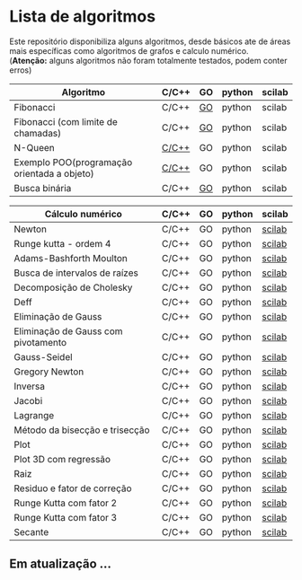 # Lista de algoritmos

Este repositório disponibiliza alguns algoritmos, desde básicos ate de áreas mais específicas como algoritmos de grafos e calculo numérico.<br>
(<b>Atenção:</b> alguns algoritmos não foram totalmente testados, podem conter erros)

| Algoritmo         | C/C++  |  GO  | python  | scilab  |
|-------------------|--------|------|---------|---------|
| Fibonacci                                   | C/C++ | [GO](/fibonacci/fibonacci.go)| python| scilab|
| Fibonacci (com limite de chamadas)          | C/C++ | [GO](/fibonacci/fibonacci.go)| python| scilab|
| N-Queen                                     | [C/C++](N-Queen-Problem/) | GO| python| scilab|
| Exemplo POO(programação orientada a objeto) | [C/C++](/POO/exemploPOO.cpp) | GO| python| scilab|
| Busca binária                               | C/C++ | [GO](buscas/buscaBinaria.go) | python| scilab|

| Cálculo numérico  | C/C++  |  GO  | python  | scilab  |
|-------------------|--------|------|---------|---------|
| Newton                                    | C/C++ | GO | python | [scilab](calculo-numerico/Newton.sce) |
| Runge kutta - ordem 4                     | C/C++ | GO | python | [scilab](calculo-numerico/RungeKuttaOrdem4.sce) |
| Adams-Bashforth Moulton                   | C/C++ | GO | python | [scilab](calculo-numerico/adamsBashforthMoulton.sce) |
| Busca de intervalos de raízes             | C/C++ | GO | python | [scilab](calculo-numerico/buscaIntervalosRaizes.sce) |
| Decomposição de Cholesky                  | C/C++ | GO | python | [scilab](calculo-numerico/decomposicaoCholesky.sci) |
| Deff                                      | C/C++ | GO | python | [scilab](calculo-numerico/deff.sci) |
| Eliminação de Gauss                       | C/C++ | GO | python | [scilab](calculo-numerico/eliminacaoGauss.sci) |
| Eliminação de Gauss com pivotamento       | C/C++ | GO | python | [scilab](calculo-numerico/eliminacaoGaussPivotamento.sci) |
| Gauss-Seidel                              | C/C++ | GO | python | [scilab](calculo-numerico/gaussSeidel.sci) |
| Gregory Newton                            | C/C++ | GO | python | [scilab](calculo-numerico/gregoryNewton.sce) |
| Inversa                                   | C/C++ | GO | python | [scilab](calculo-numerico/inversa.sci) |
| Jacobi                                    | C/C++ | GO | python | [scilab](/calculo-numerico/jacobi.sci) |
| Lagrange                                  | C/C++ | GO | python | [scilab](calculo-numerico/lagrange.sci) |
| Método da bisecção e trisecção            | C/C++ | GO | python | [scilab](calculo-numerico/metodo-biseccao-triseccao.sce) |
| Plot                                      | C/C++ | GO | python | [scilab](calculo-numerico/plot.sce) |
| Plot 3D com regressão                     | C/C++ | GO | python | [scilab](calculo-numerico/plot3dRegressao.sce) |
| Raiz                                      | C/C++ | GO | python | [scilab](calculo-numerico/raiz.sce) |
| Residuo e fator de correção               | C/C++ | GO | python | [scilab](calculo-numerico/residuo-fatorcorrecao.sce) |
| Runge Kutta com fator 2                   | C/C++ | GO | python | [scilab](calculo-numerico/rungeKutta2.sce) |
| Runge Kutta com fator 3                   | C/C++ | GO | python | [scilab](calculo-numerico/rungeKutta3.sce) |
| Secante                                   | C/C++ | GO | python | [scilab](calculo-numerico/secante.sce) |


## Em atualização ...
